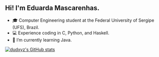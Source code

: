 ## Hi! I'm Eduarda Mascarenhas.

- 🎓 Computer Engineering student at the Federal University of Sergipe (UFS), Brazil.
- 💻 Experience coding in C, Python, and Haskell.
- 🌱 I’m currently learning Java.

[![dudxyz's GitHub stats](https://github-readme-stats.vercel.app/api?username=dudxyz)](https://github.com/dudxyz/github-readme-stats)

<!---
dudxyz/dudxyz is a ✨ special ✨ repository because its `README.md` (this file) appears on your GitHub profile.
You can click the Preview link to take a look at your changes.
--->
